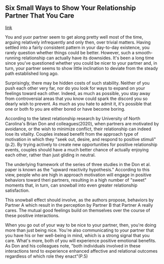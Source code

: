 ## Six Small Ways to Show Your Relationship Partner That You Care

[link](https://www.psychologytoday.com/intl/blog/fulfillment-any-age/202101/six-small-ways-show-your-relationship-partner-you-care)

You and yuor partner seem to get along pretty well most of the time, arguing relatively infrequently and only then, over trivial matters. Having settled into a fairly consistent pattern in your day-to-day existence, you rarely question whether things could be better. However, such a smooth-running relationship can actually have its downsides. It's been a long time since you've questioned whether you could be nicer to your partner and, in turn, your partner seems to show little inclination to deviate from the steady path established long ago.

Surprisingly, there may be hidden costs of such stability. Neither of you push each other very far, nor do you look for ways to expand on your feelings toward each other. Indeed, as much as possible, you stay away from controversial areas that you know could spark the discord you so dearly wish to prevent. As much as you hate to admit it, it's possible that one or both fo you are either bored or have become boring.

According to the latest relationship research by University of North Carolina's Brian Don and colleagues(2020), when partners are motivated by avoidance, or the wish to minimize conflict, their relationship can indeed lose its vitality. Couples instead benefit from the approach type of motivation in which they "seek out, desire, and respond to positive stimuli"(p.2). By trying actively to create new opportunities for positive relationship events, couples should have a much better chance of actually enjoying each other, rather than just gliding in neutral.

The underlying framework of the series of three studies in the Don et al. paper is known as the "upward reactivity hypothesis." According to this view, people who are high in approach motivation will engage in positive behaviors toward theri partners, resulting in a high number of "sweet" moments that, in turn, can snowball into even greater relationship satisfaction.

This snowball effect should involve, as the authors propose, behaviors by Partner A which result in the perception by Partner B that Partner A really cares. The mutual good feelings build on themselves over the course of these positive interactions.

When you go out of your way to be nice to your partner, then, you're doing more than just being nice. You're also communicating to your partner that you have his or her well-being in mind, which is a strong signal that you care. What's more, both of you will experience positive emotional benefits. As Don and his colleagues note, "both individuals involved in these interactions tend to experience enhanced affective and relational outcomes regardless of which role they enact"(P.5)
